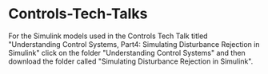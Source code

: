 # Controls-Tech-Talks

For the Simulink models used in the Controls Tech Talk titled "Understanding Control Systems, Part4: Simulating Disturbance Rejection in Simulink" click on the folder "Understanding Control Systems" and then download the folder called "Simulating Disturbance Rejection in Simulink".